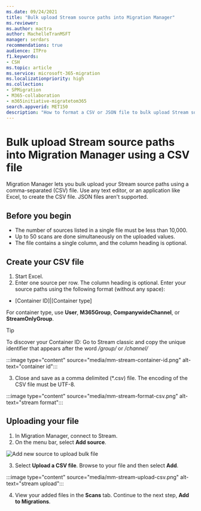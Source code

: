```yaml
---
ms.date: 09/24/2021
title: "Bulk upload Stream source paths into Migration Manager"
ms.reviewer: 
ms.author: mactra
author: MachelleTranMSFT
manager: serdars
recommendations: true
audience: ITPro
f1.keywords:
- CSH
ms.topic: article
ms.service: microsoft-365-migration
ms.localizationpriority: high
ms.collection: 
- SPMigration
- M365-collaboration
- m365initiative-migratetom365
search.appverid: MET150
description: "How to format a CSV or JSON file to bulk upload Stream source paths into Migration Manager."
---
```


# Bulk upload Stream source paths into Migration Manager using a CSV file 

Migration Manager lets you bulk upload your Stream source paths using a comma-separated (CSV) file. Use any text editor, or an application like Excel, to create the CSV file.  JSON files aren't supported.

## Before you begin

- The number of sources listed in a single file must be less than 10,000.
- Up to 50 scans are done simultaneously on the uploaded values.
- The file contains a single column, and the column heading is optional.


## Create your CSV file

1. Start Excel. 
2. Enter one source per row. The column heading is optional. Enter your source paths using the following format (without any space):

- [Container ID]|[Container type]

For container type, use **User**, **M365Group**, **CompanywideChannel**, or **StreamOnlyGroup**. 

>[!Tip]
>To discover your Container ID: Go to Stream classic and copy the unique identifier that appears after the word */group/* or */channel/*
>
>:::image type="content" source="media/mm-stream-container-id.png" alt-text="container id":::

3. Close and save as a comma delimited (*.csv) file. The encoding of the CSV file must be UTF-8.

:::image type="content" source="media/mm-stream-format-csv.png" alt-text="stream format":::

## Uploading your file

1. In Migration Manager, connect to Stream.
2. On the menu bar, select **Add source**.

  ![Add new source to upload bulk file](media/mm-upload-cloud-csv.png)

3. Select **Upload a CSV file**.  Browse to your file and then select **Add**.

:::image type="content" source="media/mm-stream-upload-csv.png" alt-text="stream upload":::

4. View your added files in the **Scans** tab. Continue to the next step, **Add to Migrations**.

